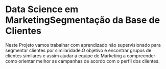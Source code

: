 # Data Science em MarketingSegmentação da Base de Clientes

Neste  Projeto  vamos  trabalhar  com  aprendizado  não supervisionado  para  segmentar clientes  por  similaridade.O  objetivo  é  encontrar  grupos  de  clientes  similares  e  assim  ajudar  a equipe de Marketing a compreender como orientar melhor as campanhas de acordo com o perfil dos clientes.